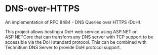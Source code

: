 # DNS-over-HTTPS

An implementation of RFC 8484 - DNS Queries over HTTPS (DoH).

This project allows hosting a DoH web service using ASP.NET or ASP.NETCore that can transform any DNS server with TCP support to be accessible via the DoH standard protocol. This can be combined with Technitium DNS Server to provide DoH protocol support.

